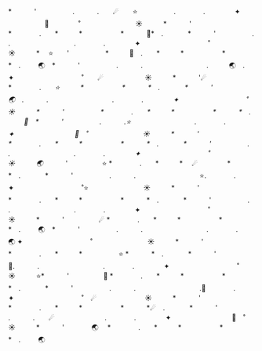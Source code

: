 <!---
- 👋 Hi, I’m @thekingz001
- 👀 I’m interested in ...
- 🌱 I’m currently learning ...
- 💞️ I’m looking to collaborate on ...
- 📫 How to reach me ...

thekingz001/thekingz001 is a ✨ special ✨ repository because its `README.md` (this file) appears on your GitHub profile.
You can click the Preview link to take a look at your changes.
--->


*　 　　'　　　　     　.　　 　.　　☄　　⭐　　　 　　.　　　　.　　　　 ✦ 　　　　   🚀　 　　　˚　　　　　　　　☀　　　*　 　　'　　　　　 *　　　　.　　*　　　*　 　　　　
*　 　　🚀*　. 　　 　*　 　　'　　　　     　.　　 　.　　　　　　　 　　.　　　　.　　　　 ✦ 　　　　   　 　　　˚　　　　　　　　☀　　　*　 ⭐　　'　　　　　 *　　　🚀　.　　*　　　*　 　　　　
*　 　　*　. 　　 🌏　*　 　　'　　　　     　.　　 　.　　　　　　　 　　.　　　🌏　.　　　　 ✦ 　　　　   　 　　　˚　　☄　　　　　　☀　　　*　 　　'☄　　　　　 *　　　　.　　*⭐　　　*　 　　　　
*　 　　*　. 　　 　*　 　　'　　　　     🌏　.　　 　.　　　　　　　 　　.　　　　.　　　　 ✦ 　　　　   　 　　　˚　　　　　　　　☀　　　*　 　　'　　　　　 *　　　　.　　*　　　*　 　　　　
*　 　　*　. 　　 🚀　*　 　　'　　　　     　.　　 　.⭐　　　　　　　 　　.　　　　.　　　　 ✦ 　　　　   　 　　🚀　˚　　　　　　　　☀　　　*　 　　'　　　　　 *　　　　.　　*　　　*　 　　　　
*　 　　*　. 　　 　*　 　　'　　　　     　.　　 　.　　　　　　　 　　.　　　　.　　　　 ✦ 　　　　   　 　　　˚　　　　　　　　☀　　　🌏*　 　　'　　　　　⭐ *　　　　.　　*　　　*　 ☄　　　　
*　 　　*　. 　　 　*　 　　'　　　　     　.　　 　.　　　　　　　 　　⭐.　　　　.　　　　 ✦ 　　　　   　 　　　˚⭐　　　　　　　　☀　　　*　 　　'　　　　　 *　　　　.　　*　　　*　 　　　　
*　 　　*　. 　　 　*　 　　'　　　　     　.　　 　.　　　　　　　 　　.　　　　.　　　　 ✦ 　　　　   　 　　　˚　　　　　　　　☀　　　*　 　　'　　　　　☄ *　　　　.　　*　　　*　 　　　　
*　 　　*　. 　　 🌏　*　 　　'　　　　     　.　　 　.　　　　　　　 　　.　　　　.　　　　🌏 ✦ 　　　　   　 　　　˚　　　　　　　　☀　　　*　 　　'　　　　　 *　　　　.　　*　　　*　 　　　　⭐
*　 　　*　. 　　 　*　 　　'　　　　     　🚀.　　 　.　　　　　　　 　　.　　　　.　　　　 ✦ 　　　　   　 　　　˚　　　　　　　　☀　　　⭐*　 　　'　　　　　🚀 *　　　　.　　*　　　*　 　　　　
*　 　　*　. 　　 　*　 　　'　　　　     　.　　 　.　　　　　　　 　　.🚀　　　　.　　　　 ✦ 　　　　   　 　　　˚　☄　　　　　　　☀　　　*　 　　'　　　　　 *　　　　.　　*　　　*　 　　　　
*　 　　*☄　. 　　 　*　 　　'　　　　     　.　　 　.　　☄　　　　　 　　.　　　　.　　　　 ✦ 　　　　   　 　　🚀　˚　　　　　　　　☀　　　*　 　　'　　　　🌏　 *　　　　.　　*　　　*　 　　　　
*　 　　*　. 　　 🌏　

<!---
<h1 align="center">Hi , I'm Nont <img src="https://media.giphy.com/media/TEnXkcsHrP4YedChhA/giphy.gif" width="35"></h1>
<p align="center">
  <img src="https://readme-typing-svg.herokuapp.com?lines=Front-End+Developer;UX/UI+Designer;Always%20learning%20new%20things&center=true&width=500&height=50&color=F9BD2E">
</p>

<p align="center">
  <a href="https://app.daily.dev/fasterv_410"><img src="https://github.com/fasterv410/fasterv410/blob/main/devcard.svg" width="400" alt="Thiraphat Yotharak's Dev Card"/></a>
</p>

### 🛠 &nbsp;Tech Stack

![JavaScript](https://img.shields.io/badge/-JavaScript-05122A?style=flat&logo=javascript)&nbsp;
![HTML](https://img.shields.io/badge/-HTML-05122A?style=flat&logo=HTML5)&nbsp;
![CSS](https://img.shields.io/badge/-CSS-05122A?style=flat&logo=CSS3&logoColor=1572B6)&nbsp;
![Git](https://img.shields.io/badge/-Git-05122A?style=flat&logo=git)&nbsp;
![GitHub](https://img.shields.io/badge/-GitHub-05122A?style=flat&logo=github)&nbsp;
![Visual Studio Code](https://img.shields.io/badge/-Visual%20Studio%20Code-05122A?style=flat&logo=visual-studio-code&logoColor=007ACC)&nbsp;

![Apple](https://img.shields.io/badge/Apple-%23000000.svg?style=flat&logo=apple&logoColor=white)
![Mac OS](https://img.shields.io/badge/mac%20os-000000?style=flat&logo=macos&logoColor=F0F0F0)
![IOS](https://img.shields.io/badge/iOS-000000?style=flat&logo=ios&logoColor=white)

### ⚙️ &nbsp;GitHub Analytics

<p align="center">
<a href="https://github.com/fasterv410">
<img src="https://github-readme-streak-stats.herokuapp.com/?user=fasterv410&theme=gruvbox" alt="fasterv410" />
<br />
  <img src="https://github-readme-stats-eight-theta.vercel.app/api?username=fasterv410&show_icons=true&theme=gruvbox&include_all_commits=true&count_private=true"/>
  <br />
  <img src="https://github-readme-stats-eight-theta.vercel.app/api/top-langs/?username=fasterv410&layout=compact&langs_count=8&theme=gruvbox&include_all_commits=true&count_private=true"/>
</a>
</p>
<br />
  <br/> 
<summary><b>Languages and Tools</b></summary><br />
<p align="left">
<a href="https://getbootstrap.com" target="_blank" rel="noreferrer"> <img src="https://raw.githubusercontent.com/devicons/devicon/master/icons/bootstrap/bootstrap-plain-wordmark.svg" alt="bootstrap" width="40" height="40"/> </a>
<a href="https://bulma.io/" target="_blank" rel="noreferrer"> <img src="https://raw.githubusercontent.com/gilbarbara/logos/804dc257b59e144eaca5bc6ffd16949752c6f789/logos/bulma.svg" alt="bulma" width="40" height="40"/> </a>
<a href="https://www.chartjs.org" target="_blank" rel="noreferrer"> <img src="https://www.chartjs.org/media/logo-title.svg" alt="chartjs" width="40" height="40"/> </a>
<a href="https://www.w3schools.com/css/" target="_blank" rel="noreferrer"> <img src="https://raw.githubusercontent.com/devicons/devicon/master/icons/css3/css3-original-wordmark.svg" alt="css3" width="40" height="40"/> </a>
<a href="https://expressjs.com" target="_blank" rel="noreferrer"> <img src="https://raw.githubusercontent.com/devicons/devicon/master/icons/express/express-original-wordmark.svg" alt="express" width="40" height="40"/> </a>
<a href="https://www.figma.com/" target="_blank" rel="noreferrer"> <img src="https://www.vectorlogo.zone/logos/figma/figma-icon.svg" alt="figma" width="40" height="40"/> </a>
<a href="https://firebase.google.com/" target="_blank" rel="noreferrer"> <img src="https://www.vectorlogo.zone/logos/firebase/firebase-icon.svg" alt="firebase" width="40" height="40"/> </a>
<a href="https://git-scm.com/" target="_blank" rel="noreferrer"> <img src="https://www.vectorlogo.zone/logos/git-scm/git-scm-icon.svg" alt="git" width="40" height="40"/> </a>
<a href="https://gulpjs.com" target="_blank" rel="noreferrer"> <img src="https://raw.githubusercontent.com/devicons/devicon/master/icons/gulp/gulp-plain.svg" alt="gulp" width="40" height="40"/> </a>
<a href="https://heroku.com" target="_blank" rel="noreferrer"> <img src="https://www.vectorlogo.zone/logos/heroku/heroku-icon.svg" alt="heroku" width="40" height="40"/> </a>
<a href="https://www.w3.org/html/" target="_blank" rel="noreferrer"> <img src="https://raw.githubusercontent.com/devicons/devicon/master/icons/html5/html5-original-wordmark.svg" alt="html5" width="40" height="40"/> </a>
<a href="https://www.adobe.com/in/products/illustrator.html" target="_blank" rel="noreferrer"> <img src="https://www.vectorlogo.zone/logos/adobe_illustrator/adobe_illustrator-icon.svg" alt="illustrator" width="40" height="40"/> </a>
<a href="https://developer.mozilla.org/en-US/docs/Web/JavaScript" target="_blank" rel="noreferrer"> <img src="https://raw.githubusercontent.com/devicons/devicon/master/icons/javascript/javascript-original.svg" alt="javascript" width="40" height="40"/> </a>
<a href="https://www.linux.org/" target="_blank" rel="noreferrer"> <img src="https://raw.githubusercontent.com/devicons/devicon/master/icons/linux/linux-original.svg" alt="linux" width="40" height="40"/> </a>
<a href="https://www.mongodb.com/" target="_blank" rel="noreferrer"> <img src="https://raw.githubusercontent.com/devicons/devicon/master/icons/mongodb/mongodb-original-wordmark.svg" alt="mongodb" width="40" height="40"/> </a>
<a href="https://www.mysql.com/" target="_blank" rel="noreferrer"> <img src="https://raw.githubusercontent.com/devicons/devicon/master/icons/mysql/mysql-original-wordmark.svg" alt="mysql" width="40" height="40"/> </a>
<a href="https://nodejs.org" target="_blank" rel="noreferrer"> <img src="https://raw.githubusercontent.com/devicons/devicon/master/icons/nodejs/nodejs-original-wordmark.svg" alt="nodejs" width="40" height="40"/> </a>
<a href="https://nuxtjs.org/" target="_blank" rel="noreferrer"> <img src="https://www.vectorlogo.zone/logos/nuxtjs/nuxtjs-icon.svg" alt="nuxtjs" width="40" height="40"/> </a>
<a href="https://www.photoshop.com/en" target="_blank" rel="noreferrer"> <img src="https://raw.githubusercontent.com/devicons/devicon/master/icons/photoshop/photoshop-line.svg" alt="photoshop" width="40" height="40"/> </a>
<a href="https://postman.com" target="_blank" rel="noreferrer"> <img src="https://www.vectorlogo.zone/logos/getpostman/getpostman-icon.svg" alt="postman" width="40" height="40"/> </a>
<a href="https://pugjs.org" target="_blank" rel="noreferrer"> <img src="https://cdn.worldvectorlogo.com/logos/pug.svg" alt="pug" width="40" height="40"/> </a>
<a href="https://reactjs.org/" target="_blank" rel="noreferrer"> <img src="https://raw.githubusercontent.com/devicons/devicon/master/icons/react/react-original-wordmark.svg" alt="react" width="40" height="40"/> </a>
<a href="https://sass-lang.com" target="_blank" rel="noreferrer"> <img src="https://raw.githubusercontent.com/devicons/devicon/master/icons/sass/sass-original.svg" alt="sass" width="40" height="40"/> </a>
<a href="https://www.sketch.com/" target="_blank" rel="noreferrer"> <img src="https://www.vectorlogo.zone/logos/sketchapp/sketchapp-icon.svg" alt="sketch" width="40" height="40"/> </a>
<a href="https://tailwindcss.com/" target="_blank" rel="noreferrer"> <img src="https://www.vectorlogo.zone/logos/tailwindcss/tailwindcss-icon.svg" alt="tailwind" width="40" height="40"/> </a>
<a href="https://www.typescriptlang.org/" target="_blank" rel="noreferrer"> <img src="https://raw.githubusercontent.com/devicons/devicon/master/icons/typescript/typescript-original.svg" alt="typescript" width="40" height="40"/> </a>
<a href="https://vuejs.org/" target="_blank" rel="noreferrer"> <img src="https://raw.githubusercontent.com/devicons/devicon/master/icons/vuejs/vuejs-original-wordmark.svg" alt="vuejs" width="40" height="40"/> </a>
<a href="https://vuetifyjs.com/en/" target="_blank" rel="noreferrer"> <img src="https://bestofjs.org/logos/vuetify.svg" alt="vuetify" width="40" height="40"/> </a>
<a href="https://www.adobe.com/products/xd.html" target="_blank" rel="noreferrer"> <img src="https://cdn.worldvectorlogo.com/logos/adobe-xd.svg" alt="xd" width="40" height="40"/> </a> </p>
--->
